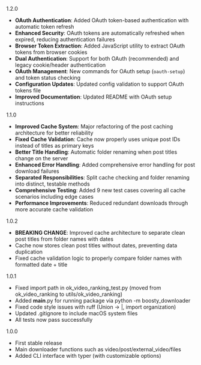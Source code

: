 1.2.0

- **OAuth Authentication**: Added OAuth token-based authentication with automatic token refresh
- **Enhanced Security**: OAuth tokens are automatically refreshed when expired, reducing authentication failures
- **Browser Token Extraction**: Added JavaScript utility to extract OAuth tokens from browser cookies 
- **Dual Authentication**: Support for both OAuth (recommended) and legacy cookie/header authentication
- **OAuth Management**: New commands for OAuth setup (`oauth-setup`) and token status checking
- **Configuration Updates**: Updated config validation to support OAuth tokens file
- **Improved Documentation**: Updated README with OAuth setup instructions

1.1.0

- **Improved Cache System**: Major refactoring of the post caching architecture for better reliability
- **Fixed Cache Validation**: Cache now properly uses unique post IDs instead of titles as primary keys
- **Better Title Handling**: Automatic folder renaming when post titles change on the server
- **Enhanced Error Handling**: Added comprehensive error handling for post download failures
- **Separated Responsibilities**: Split cache checking and folder renaming into distinct, testable methods
- **Comprehensive Testing**: Added 9 new test cases covering all cache scenarios including edge cases
- **Performance Improvements**: Reduced redundant downloads through more accurate cache validation

1.0.2

- **BREAKING CHANGE**: Improved cache architecture to separate clean post titles from folder names with dates
- Cache now stores clean post titles without dates, preventing data duplication
- Fixed cache validation logic to properly compare folder names with formatted date + title

1.0.1

- Fixed import path in ok_video_ranking_test.py (moved from ok_video_ranking to utils/ok_video_ranking)
- Added __main__.py for running package via python -m boosty_downloader
- Fixed code style issues with ruff (Union -> |, import organization)
- Updated .gitignore to include macOS system files
- All tests now pass successfully

1.0.0

- First stable release
- Main downloader functions such as video/post/external_video/files
- Added CLI interface with typer (with customizable options)
